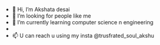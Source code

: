 - 👋 Hi, I’m Akshata desai
- 👀 I’m looking for people like me
- 🌱 I’m currently learning  computer science n engineering
-
- 📫 U can reach u using my insta @trusfrated_soul_akshu

<!---
bangatansonyeondan/bangatansonyeondan is a ✨ special ✨ repository because its `README.md` (this file) appears on your GitHub profile.
You can click the Preview link to take a look at your changes.
--->
